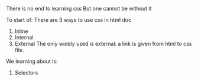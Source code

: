 There is no end to learning css
But one cannot be without it

To start of: 
  There are 3 ways to use css in html doc
  1. Inline
  2. Internal
  3. External
The only widely used is external: a link is given from html to css file.

We learning about is:
1. Selectors
